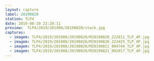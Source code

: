 ```yaml
---
layout: capture
label: 20190820
station: TLP4
date: 2019-08-20 22:28:11
preview:  TLP4/2019/201908/20190820/stack.jpg
capturas:
  - imagem: TLP4/2019/201908/20190820/M20190820_222811_TLP_4P.jpg
  - imagem: TLP4/2019/201908/20190820/M20190820_223425_TLP_4P.jpg
  - imagem: TLP4/2019/201908/20190820/M20190821_004744_TLP_4P.jpg
  - imagem: TLP4/2019/201908/20190820/M20190821_092017_TLP_4P.jpg
---
```

